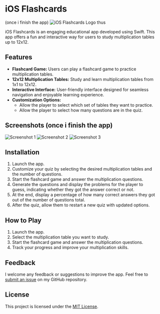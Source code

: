 # iOS Flashcards
(once i finish the app) 
![iOS Flashcards Logo](link-to-your-logo-image) thus

iOS Flashcards is an engaging educational app developed using Swift. This app offers a fun and interactive way for users to study multiplication tables up to 12x12.

## Features

- **Flashcard Game:** Users can play a flashcard game to practice multiplication tables.
- **12x12 Multiplication Tables:** Study and learn multiplication tables from 1x1 to 12x12.
- **Interactive Interface:** User-friendly interface designed for seamless navigation and enjoyable learning experience.
- **Customization Options:**
  - Allow the player to select which set of tables they want to practice.
  - Allow the player to select how many questions are in the quiz.

## Screenshots (once i finish the app) 

![Screenshot 1](link-to-screenshot-1)
![Screenshot 2](link-to-screenshot-2)
![Screenshot 3](link-to-screenshot-3)

## Installation

1. Launch the app.
2. Customize your quiz by selecting the desired multiplication tables and the number of questions.
3. Start the flashcard game and answer the multiplication questions.
4. Generate the questions and display the problems for the player to guess, indicating whether they got the answer correct or not.
5. At the end, display a percentage of how many correct answers they got out of the number of questions total.
6. After the quiz, allow them to restart a new quiz with updated options.

## How to Play

1. Launch the app.
2. Select the multiplication table you want to study.
3. Start the flashcard game and answer the multiplication questions.
4. Track your progress and improve your multiplication skills.

## Feedback

I welcome any feedback or suggestions to improve the app. Feel free to [submit an issue](link-to-issue-tracker) on my GitHub repository.

## License

This project is licensed under the [MIT License](link-to-license-file).
